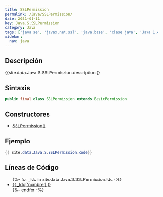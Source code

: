 ```yaml
---
title: SSLPermission
permalink: /Java/SSLPermission/
date: 2021-01-11
key: Java.S.SSLPermission
category: Java
tags: ['java se', 'javax.net.ssl', 'java.base', 'clase java', 'Java 1.4']
sidebar: 
  nav: java
---
```


## Descripción
{{site.data.Java.S.SSLPermission.description }}

## Sintaxis
~~~java
public final class SSLPermission extends BasicPermission
~~~

## Constructores
* [SSLPermission()](/Java/SSLPermission/SSLPermission/)

## Ejemplo
~~~java
{{ site.data.Java.S.SSLPermission.code}}
~~~

## Líneas de Código
<ul>
{%- for _ldc in site.data.Java.S.SSLPermission.ldc -%}
   <li>
       <a href="{{_ldc['url'] }}">{{ _ldc['nombre'] }}</a>
   </li>
{%- endfor -%}
</ul>
